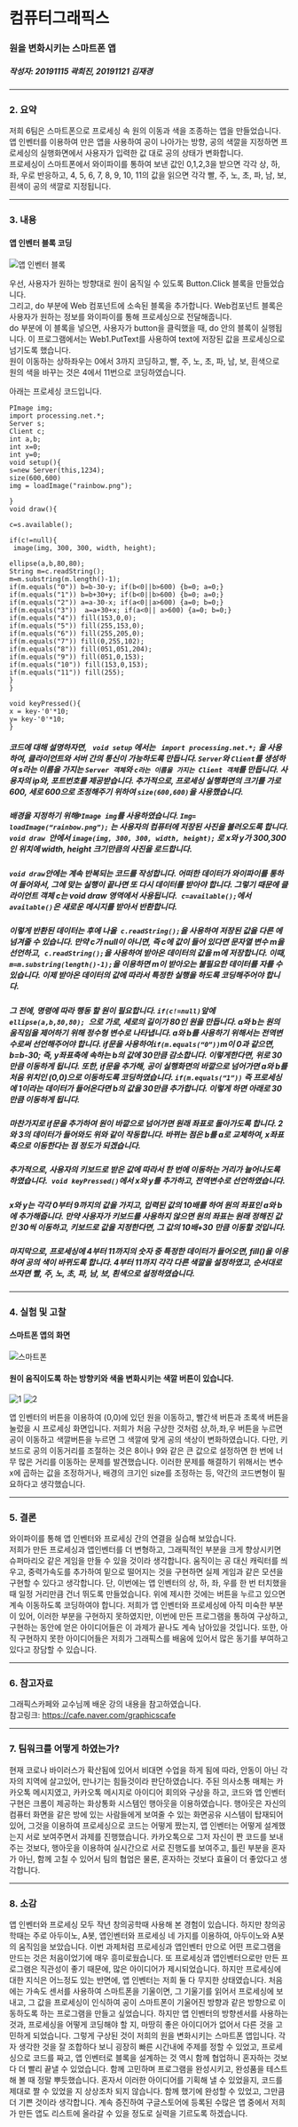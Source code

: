 #  컴퓨터그래픽스  
### 원을 변화시키는 스마트폰 앱
##### 작성자: 20191115 곽희진, 20191121 김재경 

---------------------
### 2. 요약  


저희 6팀은 스마트폰으로 프로세싱 속 원의 이동과 색을 조종하는 앱을 만들었습니다.  
앱 인벤터를 이용하여 만은 앱을 사용하여 공이 나아가는 방향, 공의 색깔을 지정하면 
프로세싱의 실행화면에서 사용자가 입력한 값 대로 공의 상태가 변화합니다.   
 프로세싱이 스마트폰에서 와이파이를 통하여 보낸 값인 0,1,2,3을 받으면 각각 상, 하, 좌, 우로 반응하고, 4, 5, 6, 7, 8, 9, 10, 11의 값을 읽으면 각각 빨, 주, 노, 초, 파, 남, 보, 흰색이 공의 색깔로 지정됩니다.  

--------------------
### 3. 내용
#### 앱 인벤터 블록 코딩 
![앱 인벤터 블록](https://user-images.githubusercontent.com/50646904/80808882-74273480-8bfb-11ea-9d97-74b92c6c79c5.png)

우선, 사용자가 원하는 방향대로 원이 움직일 수 있도록 Button.Click 블록을 만들었습니다.  
그리고, do 부분에 Web 컴포넌트에 소속된 블록을 추가합니다. Web컴포넌트 블록은 사용자가 원하는 정보를 와이파이를 통해 프로세싱으로 전달해줍니다.  
do 부분에 이 블록을 넣으면, 사용자가 button을 클릭했을 때, do 안의 블록이 실행됩니다.  이 프로그램에서는 Web1.PutText를 사용하여 text에 저장된 값을 프로세싱으로 넘기도록 했습니다.  
원이 이동하는 상하좌우는 0에서 3까지 코딩하고, 빨, 주, 노, 초, 파, 남, 보, 흰색으로 원의 색을 바꾸는 것은 4에서 11번으로 코딩하였습니다.    

아래는 프로세싱 코드입니다.  
```
PImage img;
import processing.net.*;
Server s;
Client c;
int a,b;
int x=0;
int y=0;
void setup(){
s=new Server(this,1234);
size(600,600)
img = loadImage("rainbow.png");

}
void draw(){

c=s.available();

if(c!=null){
 image(img, 300, 300, width, height);

ellipse(a,b,80,80);
String m=c.readString();
m=m.substring(m.length()-1);
if(m.equals("0")) b=b-30-y; if(b<0||b>600) {b=0; a=0;} 
if(m.equals("1")) b=b+30+y; if(b<0||b>600) {b=0; a=0;}
if(m.equals("2")) a=a-30-x; if(a<0||a>600) {a=0; b=0;}
if(m.equals("3"))  a=a+30+x; if(a<0|| a>600) {a=0; b=0;}
if(m.equals("4")) fill(153,0,0);
if(m.equals("5")) fill(255,153,0);
if(m.equals("6")) fill(255,205,0);
if(m.equals("7")) fill(0,255,102);
if(m.equals("8")) fill(051,051,204);
if(m.equals("9")) fill(051,0,153);
if(m.equals("10")) fill(153,0,153);
if(m.equals("11")) fill(255);
}
}

void keyPressed(){
x = key-'0'*10;
y= key-'0'*10;
}
``` 


##### 코드에 대해 설명하자면, ``` void setup``` 에서는 ``` import processing.net.*;``` 을 사용하여, 클라이언트와 서버 간의 통신이 가능하도록 만듭니다. ```Server```와 ```Client```를 생성하여 s라는 이름을 가지는 ```Server 객체```와 ```c라는 이름을 가지는 Client 객체```를 만듭니다.  사용자의 ip와, 포트번호를 제공받습니다. 추가적으로, 프로세싱 실행화면의 크기를 가로 600, 세로 600으로 조정해주기 위하여 ```size(600,600)```을 사용했습니다.  
##### 배경을 지정하기 위해```PImage img```를 사용하였습니다. ```Img= loadImage(“rainbow.png”);``` 는 사용자의 컴퓨터에 저장된 사진을 불러오도록 합니다.  ```void draw ```안에서 ```image(img, 300, 300, width, height);``` 로 x와 y가 300,300인 위치에 width, height 크기만큼의 사진을 로드합니다.  
##### ```void draw```안에는 계속 반복되는 코드를 작성합니다. 어떠한 데이터가 와이파이를 통하여 들어와서, 그에 맞는 실행이 끝나면 또 다시 데이터를 받아야 합니다. 그렇기 때문에 클라이언트 객체 c는 void draw 영역에서 사용됩니다.``` c=available();```에서 ```available()```은 새로운 메시지를 받아서 반환합니다.   
 #####  이렇게 반환된 데이터는 후에 나올``` c.readString();```을 사용하여 저장된 값을 다른 에 넘겨줄 수 있습니다. 만약 c가 null이 아니면, 즉 c에 값이 들어 있다면 문자열 변수 m을 선언하고,``` c.readString();```을 사용하여 받아온 데이터의 값을 m에 저장합니다.  이때, ```m=m.substring(length()-1);```을 이용하면 m이 받아오는 불필요한 데이터를 자를 수 있습니다. 이제 받아온 데이터의 값에 따라서 특정한 실행을 하도록 코딩해주어야 합니다.   
 ##### 그 전에, 명령에 따라 행동 할 원이 필요합니다. ```if(c!=null)```앞에 ```ellipse(a,b,80,80); ```으로 가로, 세로의 길이가 80인 원을 만듭니다. a와 b는 원의 움직임을 제어하기 위해 정수형 변수로 나타냅니다. a와 b를 사용하기 위해서는 전역변수로써 선언해주어야 합니다. if문을 사용하여``` if(m.equals(“0”)) ```m이 0과 같으면, b=b-30; 즉, y좌표축에 속하는 b의 값에 30만큼 감소합니다. 이렇게한다면, 위로 30만큼 이동하게 됩니다. 또한, if문을 추가해, 공이 실행화면의 바깥으로 넘어가면 a와 b를 처음 위치인 (0,0)으로 이동하도록 코딩하였습니다. ```if(m.equals(“1”))``` 즉 프로세싱에 1이라는 데이터가 들어온다면 b의 값을 30만큼 추가합니다. 이렇게 하면 아래로 30만큼 이동하게 됩니다.  
#####  마찬가지로 if문을 추가하여 원이 바깥으로 넘어가면 원래 좌표로 돌아가도록 합니다. 2와 3의 데이터가 들어와도 위와 같이 작동합니다. 바뀌는 점은 b를 a로 교체하여, x좌표축으로 이동한다는 점 정도가 되겠습니다.  
##### 추가적으로, 사용자의 키보드로 받은 값에 따라서 한 번에 이동하는 거리가 늘어나도록 하였습니다.``` void keyPressed()```에서 x와 y를 추가하고, 전역변수로 선언하였습니다.  
#####  x와 y는 각각 0부터 9까지의 값을 가지고, 입력된 값의 10배를 하여 원의 좌표인 a와 b에 추가해줍니다. 만약 사용자가 키보드를 사용하지 않으면 원의 좌표는 원래 정해진 값인 30씩 이동하고, 키보드로 값을 지정한다면, 그 값의 10배+30 만큼 이동할 것입니다.  
##### 마지막으로, 프로세싱에 4부터 11까지의 숫자 중 특정한 데이터가 들어오면, fill()을 이용하여 공의 색이 바뀌도록 합니다. 4부터 11까지 각각 다른 색깔을 설정하였고, 순서대로 쓰자면 빨, 주, 노, 초, 파, 남, 보, 흰색으로 설정하였습니다.   


--------------------
### 4. 실험 및 고찰

#### 스마트폰 앱의 화면  
![스마트폰](https://user-images.githubusercontent.com/50646904/80808809-4d68fe00-8bfb-11ea-83c8-80acbc632662.png)

#### 원이 움직이도록 하는 방향키와 색을 변화시키는 색깔 버튼이 있습니다.   
![1](https://user-images.githubusercontent.com/50646904/80808801-49d57700-8bfb-11ea-8d7f-da5074c01796.png)
![2](https://user-images.githubusercontent.com/50646904/80808807-4b9f3a80-8bfb-11ea-8d65-45e33e184964.png)

앱 인벤터의 버튼을 이용하여 (0,0)에 있던 원을 이동하고, 빨간색 버튼과 초록색 버튼을 눌렀을 시 프로세싱 화면입니다. 저희가 처음 구상한 것처럼 상,하,좌,우 버튼을 누르면 공이 이동하고 색깔버튼을 누르면 그 색깔에 맞게 공의 색상이 변화하였습니다. 다만, 키보드로 공의 이동거리를 조절하는 것은 8이나 9와 같은 큰 값으로 설정하면 한 번에 너무 많은 거리를 이동하는 문제를 발견했습니다. 이러한 문제를 해결하기 위해서는 변수 x에 곱하는 값을 조정하거나, 배경의 크기인 size를 조정하는 등, 약간의 코드변형이 필요하다고 생각했습니다. 

--------------------
### 5. 결론
와이파이를 통해 앱 인벤터와 프로세싱 간의 연결을 실습해 보았습니다.   
저희가 만든 프로세싱과 앱인벤터를 더 변형하고, 그래픽적인 부분을 크게 향상시키면 슈퍼마리오 같은 게임을 만들 수 있을 것이라 생각합니다. 움직이는 공 대신 캐릭터를 씌우고, 중력가속도를 추가하여 밑으로 떨어지는 것을 구현하면 실제 게임과 같은 모션을 구현할 수 있다고 생각합니다. 단, 이번에는 앱 인벤터의 상, 하, 좌, 우를 한 번 터치했을 때 일정 거리만큼 건너 뛰도록 만들었습니다. 위에 제시한 것에는 버튼을 누르고 있으면 계속 이동하도록 코딩하여야 합니다. 저희가 앱 인벤터와 프로세싱에 아직 미숙한 부분이 있어, 이러한 부분을 구현하지 못하였지만, 이번에 만든 프로그램을 통하여 구상하고, 구현하는 동안에 얻은 아이디어들은 이 과제가 끝나도 계속 남아있을 것입니다. 또한, 아직 구현하지 못한 아이디어들은 저희가 그래픽스를 배움에 있어서 많은 동기를 부여하고 있다고 장담할 수 있습니다. 


--------------------

### 6. 참고자료

그래픽스카페와 교수님께 배운 강의 내용을 참고하였습니다.   
참고링크: https://cafe.naver.com/graphicscafe

--------------------
### 7. 팀워크를 어떻게 하였는가?  

현재 코로나 바이러스가 확산됨에 있어서 비대면 수업을 하게 됨에 따라, 안동이 아닌 각자의 지역에 살고있어, 만나기는 힘들것이라 판단하였습니다. 주된 의사소통 매체는 카카오톡 메시지였고, 카카오톡 메시지로 아이디어 회의와 구상을 하고, 코드와 앱 인벤터 구현은 크롬이 제공하는 화상통화 시스템인 행아웃을 이용하였습니다. 행아웃은 자신의 컴퓨터 화면을 같은 방에 있는 사람들에게 보여줄 수 있는 화면공유 시스템이 탑재되어 있어, 그것을 이용하여 프로세싱으로 코드는 어떻게 짰는지, 앱 인벤터는 어떻게 설계했는지 서로 보여주면서 과제를 진행했습니다. 카카오톡으로 그저 자신이 짠 코드를 보내주는 것보다, 행아웃을 이용하여 실시간으로 서로 진행도를 보여주고, 틀린 부분을 혼자가 아닌, 함께 고칠 수 있어서 팀의 협업은 물론, 혼자하는 것보다 효율이 더 좋았다고 생각합니다. 

--------------------
### 8. 소감
 앱 인벤터와 프로세싱 모두 작년 창의공학때 사용해 본 경험이 있습니다. 하지만 창의공학때는 주로 아두이노, A봇, 앱인벤터와 프로세싱 네 가지를 이용하여, 아두이노와 A봇의 움직임을 보았습니다. 이번 과제처럼 프로세싱과 앱인벤터 만으로 어떤 프로그램을 만드는 것은 처음이었기에 매우 흥미로웠습니다. 또 프로세싱과 앱인벤터으로만 만든 프로그램은 직관성이 좋기 때문에, 많은 아이디어가 제시되었습니다. 하지만 프로세싱에 대한 지식은 어느정도 있는 반면에, 앱 인벤터는 저희 둘 다 무지한 상태였습니다. 처음에는 가속도 센서를 사용하여 스마트폰을 기울이면, 그 기울기를 읽어서 프로세싱에 보내고, 그 값을 프로세싱이 인식하여 공이 스마트폰이 기울어진 방향과 같은 방향으로 이동하도록 하는 프로그램을 만들고 싶었습니다. 하지만 앱 인벤터의 방향센서를 사용하는 것과, 프로세싱을 어떻게 코딩해야 할 지, 마땅히 좋은 아이디어가 없어서 다른 것을 고민하게 되었습니다. 그렇게 구상된 것이 저희의 원을 변화시키는 스마트폰 앱입니다. 각자 생각한 것을 잘 조합하다 보니 굉장히 빠른 시간내에 주제를 정할 수 있었고, 프로세싱으로 코드를 짜고, 앱 인벤터로 블록을 설계하는 것 역시 함께 협업하니 혼자하는 것보다 더 빨리 끝낼 수 있었습니다. 함께 고민하며 프로그램을 완성시키고, 완성품을 테스트 해 볼 때 정말 뿌듯했습니다. 혼자서 이러한 아이디어를 기획해 낼 수 있었을지, 코드를 제대로 짤 수 있었을 지 상상조차 되지 않습니다. 함께 했기에 완성할 수 있었고, 그만큼 더 기쁜 것이라 생각합니다. 계속 증진하여 구글스토어에 등록된 수많은 앱 중에서 저희가 만든 앱도 리스트에 올라갈 수 있을 정도로 실력을 기르도록 하겠습니다.
